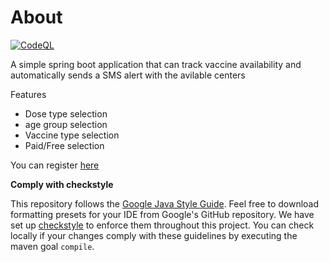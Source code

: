 # About
[![CodeQL](https://github.com/vic7z/CovidVaccineNotifier/actions/workflows/codeql-analysis.yml/badge.svg)](https://github.com/vic7z/CovidVaccineNotifier/actions/workflows/codeql-analysis.yml)



A simple spring boot application that can track vaccine availability and automatically sends a SMS alert with the avilable centers

Features
  * Dose type selection
  * age group selection
  * Vaccine type selection
  * Paid/Free selection

You can register [here](https://notifier1.azurewebsites.net/)

**Comply with checkstyle**

This repository follows the [Google Java Style Guide](https://google.github.io/styleguide/javaguide.html). 
Feel free to download formatting presets for your IDE from Google's GitHub repository. 
We have set up [checkstyle](https://github.com/vic7z/CovidVaccineNotifier/blob/master/checkstyle.xml) 
to enforce them throughout this project. 
You can check locally if your changes comply with these guidelines by executing the maven goal `compile`.

